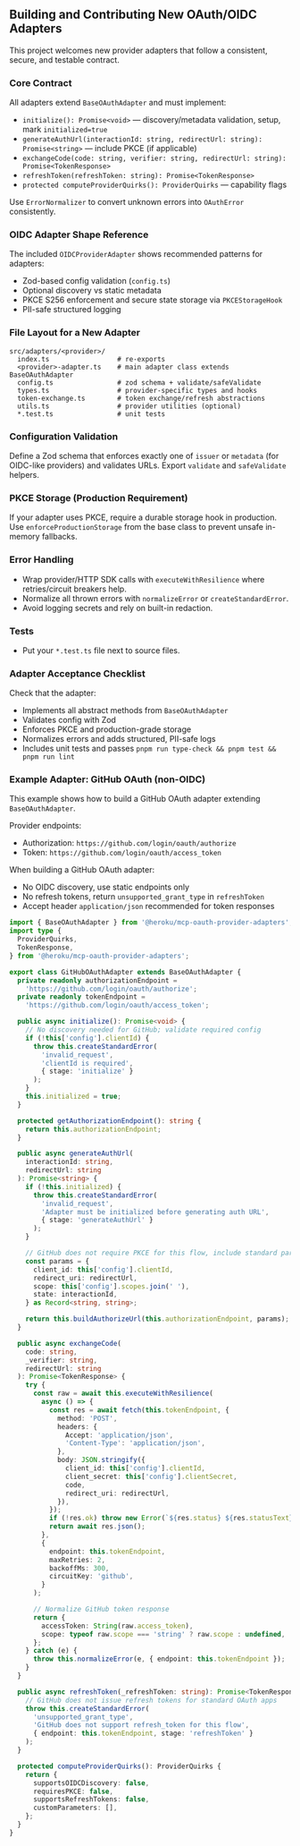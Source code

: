 ## Building and Contributing New OAuth/OIDC Adapters

This project welcomes new provider adapters that follow a consistent, secure,
and testable contract.

### Core Contract

All adapters extend `BaseOAuthAdapter` and must implement:

- `initialize(): Promise<void>` — discovery/metadata validation, setup, mark
  `initialized=true`
- `generateAuthUrl(interactionId: string, redirectUrl: string): Promise<string>`
  — include PKCE (if applicable)
- `exchangeCode(code: string, verifier: string, redirectUrl: string): Promise<TokenResponse>`
- `refreshToken(refreshToken: string): Promise<TokenResponse>`
- `protected computeProviderQuirks(): ProviderQuirks` — capability flags

Use `ErrorNormalizer` to convert unknown errors into `OAuthError` consistently.

### OIDC Adapter Shape Reference

The included `OIDCProviderAdapter` shows recommended patterns for adapters:

- Zod-based config validation (`config.ts`)
- Optional discovery vs static metadata
- PKCE S256 enforcement and secure state storage via `PKCEStorageHook`
- PII-safe structured logging

### File Layout for a New Adapter

```
src/adapters/<provider>/
  index.ts                 # re-exports
  <provider>-adapter.ts    # main adapter class extends BaseOAuthAdapter
  config.ts                # zod schema + validate/safeValidate
  types.ts                 # provider-specific types and hooks
  token-exchange.ts        # token exchange/refresh abstractions
  utils.ts                 # provider utilities (optional)
  *.test.ts                # unit tests
```

### Configuration Validation

Define a Zod schema that enforces exactly one of `issuer` or `metadata` (for
OIDC-like providers) and validates URLs. Export `validate` and `safeValidate`
helpers.

### PKCE Storage (Production Requirement)

If your adapter uses PKCE, require a durable storage hook in production. Use
`enforceProductionStorage` from the base class to prevent unsafe in-memory
fallbacks.

### Error Handling

- Wrap provider/HTTP SDK calls with `executeWithResilience` where
  retries/circuit breakers help.
- Normalize all thrown errors with `normalizeError` or `createStandardError`.
- Avoid logging secrets and rely on built-in redaction.

### Tests

- Put your `*.test.ts` file next to source files.

### Adapter Acceptance Checklist

Check that the adapter:

- Implements all abstract methods from `BaseOAuthAdapter`
- Validates config with Zod
- Enforces PKCE and production-grade storage
- Normalizes errors and adds structured, PII-safe logs
- Includes unit tests and passes
  `pnpm run type-check && pnpm test && pnpm run lint`

### Example Adapter: GitHub OAuth (non-OIDC)

This example shows how to build a GitHub OAuth adapter extending
`BaseOAuthAdapter`.

Provider endpoints:

- Authorization: `https://github.com/login/oauth/authorize`
- Token: `https://github.com/login/oauth/access_token`

When building a GitHub OAuth adapter:

- No OIDC discovery, use static endpoints only
- No refresh tokens, return `unsupported_grant_type` in `refreshToken`
- Accept header `application/json` recommended for token responses

```ts
import { BaseOAuthAdapter } from '@heroku/mcp-oauth-provider-adapters';
import type {
  ProviderQuirks,
  TokenResponse,
} from '@heroku/mcp-oauth-provider-adapters';

export class GitHubOAuthAdapter extends BaseOAuthAdapter {
  private readonly authorizationEndpoint =
    'https://github.com/login/oauth/authorize';
  private readonly tokenEndpoint =
    'https://github.com/login/oauth/access_token';

  public async initialize(): Promise<void> {
    // No discovery needed for GitHub; validate required config
    if (!this['config'].clientId) {
      throw this.createStandardError(
        'invalid_request',
        'clientId is required',
        { stage: 'initialize' }
      );
    }
    this.initialized = true;
  }

  protected getAuthorizationEndpoint(): string {
    return this.authorizationEndpoint;
  }

  public async generateAuthUrl(
    interactionId: string,
    redirectUrl: string
  ): Promise<string> {
    if (!this.initialized) {
      throw this.createStandardError(
        'invalid_request',
        'Adapter must be initialized before generating auth URL',
        { stage: 'generateAuthUrl' }
      );
    }

    // GitHub does not require PKCE for this flow, include standard params
    const params = {
      client_id: this['config'].clientId,
      redirect_uri: redirectUrl,
      scope: this['config'].scopes.join(' '),
      state: interactionId,
    } as Record<string, string>;

    return this.buildAuthorizeUrl(this.authorizationEndpoint, params);
  }

  public async exchangeCode(
    code: string,
    _verifier: string,
    redirectUrl: string
  ): Promise<TokenResponse> {
    try {
      const raw = await this.executeWithResilience(
        async () => {
          const res = await fetch(this.tokenEndpoint, {
            method: 'POST',
            headers: {
              Accept: 'application/json',
              'Content-Type': 'application/json',
            },
            body: JSON.stringify({
              client_id: this['config'].clientId,
              client_secret: this['config'].clientSecret,
              code,
              redirect_uri: redirectUrl,
            }),
          });
          if (!res.ok) throw new Error(`${res.status} ${res.statusText}`);
          return await res.json();
        },
        {
          endpoint: this.tokenEndpoint,
          maxRetries: 2,
          backoffMs: 300,
          circuitKey: 'github',
        }
      );

      // Normalize GitHub token response
      return {
        accessToken: String(raw.access_token),
        scope: typeof raw.scope === 'string' ? raw.scope : undefined,
      };
    } catch (e) {
      throw this.normalizeError(e, { endpoint: this.tokenEndpoint });
    }
  }

  public async refreshToken(_refreshToken: string): Promise<TokenResponse> {
    // GitHub does not issue refresh tokens for standard OAuth apps
    throw this.createStandardError(
      'unsupported_grant_type',
      'GitHub does not support refresh_token for this flow',
      { endpoint: this.tokenEndpoint, stage: 'refreshToken' }
    );
  }

  protected computeProviderQuirks(): ProviderQuirks {
    return {
      supportsOIDCDiscovery: false,
      requiresPKCE: false,
      supportsRefreshTokens: false,
      customParameters: [],
    };
  }
}
```
